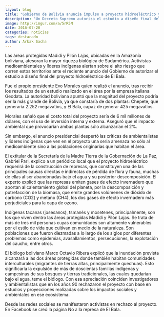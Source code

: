 ```yaml
---
layout: blog
title: "Gobierno de Bolivia anuncia impulso a proyecto hidroeléctrico y surgen críticas"
description: "Un Decreto Supremo autoriza el estudio a diseño final del proyecto de El Bala, que comprende la construcción de dos represas que amenazan la Amazonia boliviana."
image: http://imgur.com/a/5rR5N
date: 2016-07-20
categories: noticias
tags: destacado
author: Arkak Sacha
---
```


Las áreas protegidas Madidi y Pilón Lajas, ubicadas en la Amazonía boliviana, atesoran la mayor riqueza biológica de Sudamérica. Activistas medioambientales y líderes indígenas alertan sobre el alto riesgo que corren estos territorios ante el reciente anuncio del Gobierno de autorizar el estudio a diseño final del proyecto hidroeléctrico de El Bala.

Fue el propio presidente Evo Morales quien realizó el anuncio, tras recibir los resultados de un estudio realizado en el área por la empresa italiana Geodata. La autoridad boliviana apuntó que la magnitud del proyecto podría ser la más grande de Bolivia, ya que constaría de dos plantas: Chepete, que generaría 2.252 megavatios, y El Bala, capaz de generar 425 megavatios.  

Morales señaló que el costo total del proyecto sería de 6 mil millones de dólares, con el uso de inversión interna y externa. Aseguró que el impacto ambiental que provocarían ambas plantas sólo alcanzarían el 2%.

Sin embargo, el anuncio presidencial despertó las críticas de ambientalistas y líderes indígenas que ven en el proyecto una seria amenaza no sólo al medioambiente sino a las poblaciones originarias que habitan el área.

El extitular de la Secretaría de la Madre Tierra de la Gobernación de La Paz, Gabriel Pari, explico a un periódico local que el proyecto hidroeléctrico requerirá de la construcción de represas, que constituyen una de las principales causas directas e indirectas de pérdida de flora y fauna, muchas de ellas al ser abandonadas bajo el agua y su posterior descomposición. El experto explicó que las represas emiten gases de efecto invernadero que aportan al calentamiento global del planeta, por la descomposición y putrefacción de la biomasa, que emite grandes volúmenes de dióxido de carbono (CO2) y metano (CH4), los dos gases de efecto invernadero más perjudiciales para la capa de ozono.

Indígenas tacanas (josesanos), tsmanés y mosetenes, principalmente, son los que viven dentro las áreas protegidas Madidi y Pilón Lajas. Se trata de más de tres mil personas cuyas comunidades son altamente vulnerables por el estilo de vida que cultivan en medio de la naturaleza. Son poblaciones que fueron diezmadas a lo largo de los siglos por diferentes problemas como epidemias, avasallamientos, persecuciones, la explotación del caucho, entre otros.

El biólogo boliviano Marco Octavio Ribera explicó que la inundación prevista alcanzará a las dos áreas protegidas donde también habitan comunidades interculturales (migrantes de tierras altas, principalmente quechuas). Esto significaría la expulsión de más de doscientas familias indígenas y campesinas de sus bosques y tierras tradicionales, las cuales quedarían bajo el agua, teme el biólogo.
Con esa apreciación coinciden investigadores y ambientalistas que en los años 90 rechazaron el proyecto con base en estudios y proyecciones realizadas sobre los impactos sociales y ambientales en ese ecosistema.

Desde las redes sociales se manifestaron activistas en rechazo al proyecto. En Facebook se creó la página No a la represa de El Bala.
